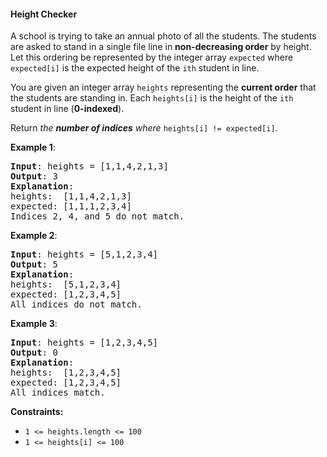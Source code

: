 #### Height Checker

A school is trying to take an annual photo of all the students. The students are asked to stand in a single file line in  **non-decreasing order**  by height. Let this ordering be represented by the integer array  `expected`  where  `expected[i]`  is the expected height of the  `ith`  student in line.

You are given an integer array  `heights`  representing the  **current order**  that the students are standing in. Each  `heights[i]`  is the height of the  `ith`  student in line (**0-indexed**).

Return  _the  **number of indices**  where_ `heights[i] != expected[i]`.

**Example 1**:
<pre><b>Input</b>: heights = [1,1,4,2,1,3]
<b>Output</b>: 3
<b>Explanation</b>:
heights:  [1,1,4,2,1,3]
expected: [1,1,1,2,3,4]
Indices 2, 4, and 5 do not match.
</pre>

**Example 2**:
<pre><b>Input</b>: heights = [5,1,2,3,4]
<b>Output</b>: 5
<b>Explanation</b>:
heights:  [5,1,2,3,4]
expected: [1,2,3,4,5]
All indices do not match.
</pre>

**Example 3**:
<pre><b>Input</b>: heights = [1,2,3,4,5]
<b>Output</b>: 0
<b>Explanation</b>:
heights:  [1,2,3,4,5]
expected: [1,2,3,4,5]
All indices match.
</pre>

**Constraints:**
* `1 <= heights.length <= 100`
* `1 <= heights[i] <= 100`
